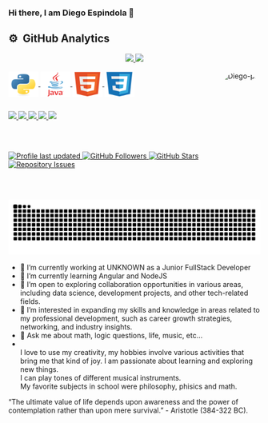 ### Hi there, I am Diego Espindola 👋

## ⚙️ &nbsp;GitHub Analytics

<div align="center">
  <a href="https://github.com/Diego-Espindola">
  <img height="150em" src="https://github-readme-stats.vercel.app/api?username=Diego-Espindola&show_icons=true&theme=react&include_all_commits=true&count_private=true"/>
  <img height="150em" src="https://github-readme-stats.vercel.app/api/top-langs/?username=Diego-Espindola&layout=compact&langs_count=7&theme=react"/>
</div>
 
<div style="display: inline_block"><br>
  <img align="center" alt="Diego-Python" height="50" width="60" src="https://raw.githubusercontent.com/devicons/devicon/master/icons/python/python-original.svg">
  <img align="center" alt="Diego-Java" height="50" width="60" src="https://raw.githubusercontent.com/devicons/devicon/master/icons/java/java-original-wordmark.svg">
    <img align="center" alt="Diego-HTML" height="50" width="60" src="https://raw.githubusercontent.com/devicons/devicon/master/icons/html5/html5-original.svg">
  <img align="center" alt="Diego-CSS" height="50" width="60" src="https://raw.githubusercontent.com/devicons/devicon/master/icons/css3/css3-original.svg">
  <img align="right" alt="Diego-pic" height="150" style="border-radius:50px;" src="https://user-images.githubusercontent.com/59180229/174450422-75b38fba-ea29-427a-ac52-361b88362acb.png">
</div>
  
  ##
 
<div> 
  <!-- Redes sociais -->
  <a href="https://www.youtube.com/channel/UCBGAfRUOHV9oT2conxvGcYQ/videos" target="_blank">
    <img src="https://img.shields.io/badge/YouTube-FF0000?style=for-the-badge&logo=youtube&logoColor=white" target="_blank">
  </a>
  <a href="https://www.instagram.com/diego_espindola.1/" target="_blank">
    <img src="https://img.shields.io/badge/-Instagram-%23E4405F?style=for-the-badge&logo=instagram&logoColor=white" target="_blank">
  </a>
  <a href="https://discordapp.com/users/Diegoo#7415" target="_blank">
    <img src="https://img.shields.io/badge/Discord-7289DA?style=for-the-badge&logo=discord&logoColor=white" target="_blank">
  </a> 
  <a href="mailto:diegoespindola9404@gmail.com">
    <img src="https://img.shields.io/badge/-Gmail-%23333?style=for-the-badge&logo=gmail&logoColor=white" target="_blank">
  </a>
  <a href="https://www.linkedin.com/in/diego-do-carmo-espindola-204361201/" target="_blank">
    <img src="https://img.shields.io/badge/-LinkedIn-%230077B5?style=for-the-badge&logo=linkedin&logoColor=white" target="_blank">
  </a> 
  
  <br><br>

  <!-- Badges automáticos do GitHub -->
  <a href="https://shields.io">
    <img src="https://img.shields.io/github/last-commit/Diego-Espindola/Diego-Espindola?label=Profile%20Updated&logo=github" alt="Profile last updated"/>
  </a>
  <a href="https://shields.io">
    <img src="https://img.shields.io/github/followers/Diego-Espindola?logo=github&style=flat" alt="GitHub Followers"/>
  </a>
  <a href="https://shields.io">
    <img src="https://img.shields.io/github/stars/Diego-Espindola?logo=github&style=flat" alt="GitHub Stars"/>
  </a>
  <a href="https://shields.io">
    <img src="https://img.shields.io/github/issues/Diego-Espindola/Diego-Espindola?logo=github" alt="Repository Issues"/>
  </a>
  
  <br><br>
  
  <!-- Snake animation -->
  <picture>
    <source media="(prefers-color-scheme: dark)" srcset="https://raw.githubusercontent.com/Diego-Espindola/Diego-Espindola/output/github-contribution-grid-snake-dark.svg">
    <source media="(prefers-color-scheme: light)" srcset="https://raw.githubusercontent.com/Diego-Espindola/Diego-Espindola/output/github-contribution-grid-snake.svg">
    <img alt="github contribution grid snake animation" src="https://raw.githubusercontent.com/Diego-Espindola/Diego-Espindola/output/github-contribution-grid-snake.svg">
  </picture>
</div>

  
  
  
  
- 🔭 I’m currently working at UNKNOWN as a Junior FullStack Developer
- 🌱 I’m currently learning Angular and NodeJS
- 👯 I’m open to exploring collaboration opportunities in various areas, including data science, development projects, and other tech-related fields.
- 🧐 I’m interested in expanding my skills and knowledge in areas related to my professional development, such as career growth strategies, networking, and industry insights.
- 💬 Ask me about math, logic questions, life, music, etc...
- <br>    I love to use my creativity, my hobbies involve various activities that bring me that kind of joy. I am passionate about learning and exploring new things. <br>    I can play tones of different musical instruments. <br>    My favorite subjects in school were philosophy, phisics and math.

“The ultimate value of life depends upon awareness and the power of contemplation rather than upon mere survival.” - Aristotle (384-322 BC).
